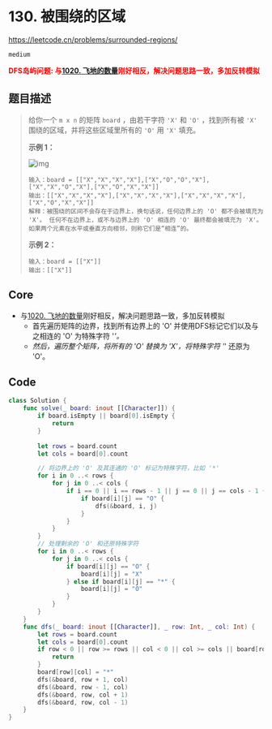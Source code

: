 # 130. 被围绕的区域

https://leetcode.cn/problems/surrounded-regions/

`medium`

**<font color=red>DFS岛屿问题: 与[1020. 飞地的数量](https://leetcode.cn/problems/number-of-enclaves/)刚好相反，解决问题思路一致，多加反转模拟</font>**

## 题目描述

> 给你一个 `m x n` 的矩阵 `board` ，由若干字符 `'X'` 和 `'O'` ，找到所有被 `'X'` 围绕的区域，并将这些区域里所有的 `'O'` 用 `'X'` 填充。
>
>  
>
> **示例 1：**
>
> ![img](https://assets.leetcode.com/uploads/2021/02/19/xogrid.jpg)
>
> ```
> 输入：board = [["X","X","X","X"],["X","O","O","X"],["X","X","O","X"],["X","O","X","X"]]
> 输出：[["X","X","X","X"],["X","X","X","X"],["X","X","X","X"],["X","O","X","X"]]
> 解释：被围绕的区间不会存在于边界上，换句话说，任何边界上的 'O' 都不会被填充为 'X'。 任何不在边界上，或不与边界上的 'O' 相连的 'O' 最终都会被填充为 'X'。如果两个元素在水平或垂直方向相邻，则称它们是“相连”的。
> ```
>
> **示例 2：**
>
> ```
> 输入：board = [["X"]]
> 输出：[["X"]]
> ```

## Core

- 与[1020. 飞地的数量](https://leetcode.cn/problems/number-of-enclaves/)刚好相反，解决问题思路一致，多加反转模拟
  - 首先遍历矩阵的边界，找到所有边界上的 'O' 并使用DFS标记它们以及与之相连的 'O' 为特殊字符 '*'。*
  - *然后，遍历整个矩阵，将所有的 'O' 替换为 'X'，将特殊字符 '*' 还原为 'O'。

## Code

```swift
class Solution {
    func solve(_ board: inout [[Character]]) {
        if board.isEmpty || board[0].isEmpty {
            return
        }
        
        let rows = board.count
        let cols = board[0].count

        // 将边界上的 'O' 及其连通的 'O' 标记为特殊字符，比如 '*'
        for i in 0 ..< rows {
            for j in 0 ..< cols {
                if i == 0 || i == rows - 1 || j == 0 || j == cols - 1 {
                    if board[i][j] == "O" {
                        dfs(&board, i, j)
                    }
                }
            }
        }
        // 处理剩余的 'O' 和还原特殊字符
        for i in 0 ..< rows {
            for j in 0 ..< cols {
                if board[i][j] == "O" {
                    board[i][j] = "X"
                } else if board[i][j] == "*" {
                    board[i][j] = "O"
                }
            }
        }
    }
    func dfs(_ board: inout [[Character]], _ row: Int, _ col: Int) {
        let rows = board.count
        let cols = board[0].count
        if row < 0 || row >= rows || col < 0 || col >= cols || board[row][col] != "O" {
            return
        }
        board[row][col] = "*"
        dfs(&board, row + 1, col)
        dfs(&board, row - 1, col)
        dfs(&board, row, col + 1)
        dfs(&board, row, col - 1)
    }
}
```

